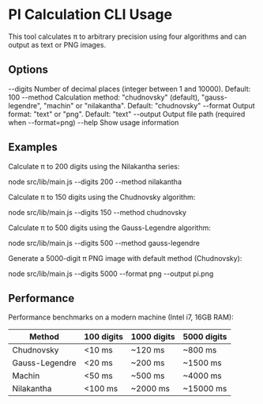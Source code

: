 # PI Calculation CLI Usage

This tool calculates π to arbitrary precision using four algorithms and can output as text or PNG images.

## Options

  --digits <n>       Number of decimal places (integer between 1 and 10000). Default: 100
  --method <name>    Calculation method: "chudnovsky" (default), "gauss-legendre", "machin" or "nilakantha". Default: "chudnovsky"
  --format <type>    Output format: "text" or "png". Default: "text"
  --output <path>    Output file path (required when --format=png)
  --help             Show usage information

## Examples

Calculate π to 200 digits using the Nilakantha series:

  node src/lib/main.js --digits 200 --method nilakantha

Calculate π to 150 digits using the Chudnovsky algorithm:

  node src/lib/main.js --digits 150 --method chudnovsky

Calculate π to 500 digits using the Gauss-Legendre algorithm:

  node src/lib/main.js --digits 500 --method gauss-legendre

Generate a 5000-digit π PNG image with default method (Chudnovsky):

  node src/lib/main.js --digits 5000 --format png --output pi.png

## Performance

Performance benchmarks on a modern machine (Intel i7, 16GB RAM):

| Method          | 100 digits | 1000 digits | 5000 digits |
|-----------------|------------|-------------|--------------|
| Chudnovsky      |  <10 ms    |   ~120 ms   |    ~800 ms   |
| Gauss-Legendre  |  <20 ms    |   ~200 ms   |   ~1500 ms   |
| Machin          |  <50 ms    |   ~500 ms   |   ~4000 ms   |
| Nilakantha      |  <100 ms   |  ~2000 ms   |  ~15000 ms   |
